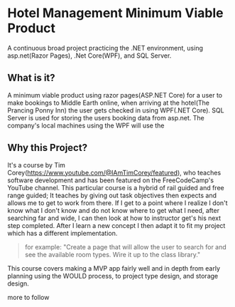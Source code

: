 # Hotel Management Minimum Viable Product

A continuous broad project practicing the .NET environment, using asp.net(Razor Pages), .Net Core(WPF), and SQL Server.

## What is it?

A minimum viable product using razor pages(ASP.NET Core) for a user to make bookings to Middle Earth online, when arriving at the hotel(The Prancing Ponny Inn) the user gets checked in using WPF(.NET Core). SQL Server is used for storing the users booking data from asp.net. The company's local machines using the WPF will use the 

## Why this Project?
It's a course by Tim Corey(https://www.youtube.com/@IAmTimCorey/featured), who teaches software development and has been featured on the FreeCodeCamp's YouTube channel. This particular course is a hybrid of rail guided and free range guided; It teaches by giving out task objectives then expects and allows me to get to work from there. If I get to a point where I realize I don't know what I don't know and do not know where to get what I need, after searching far and wide, I can then look at how to instructor get's his next step completed. After I learn a new concept I then adapt it to fit my project which has a different implementation.
> for example: "Create a page that will allow the user to search for and see the available room types. Wire it up to the class library."
 
This course covers making a MVP app fairly well and in depth from early planning using the WOULD process, to project type design, and storage design. 


more to follow
